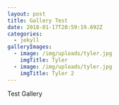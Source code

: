 ```yaml
---
layout: post
title: Gallery Test
date: 2018-01-17T20:59:19.692Z
categories:
  - jekyll
galleryImages:
  - image: /img/uploads/tyler.jpg
    imgTitle: Tyler
  - image: /img/uploads/tyler.jpg
    imgTitle: Tyler 2
---
```

Test Gallery
